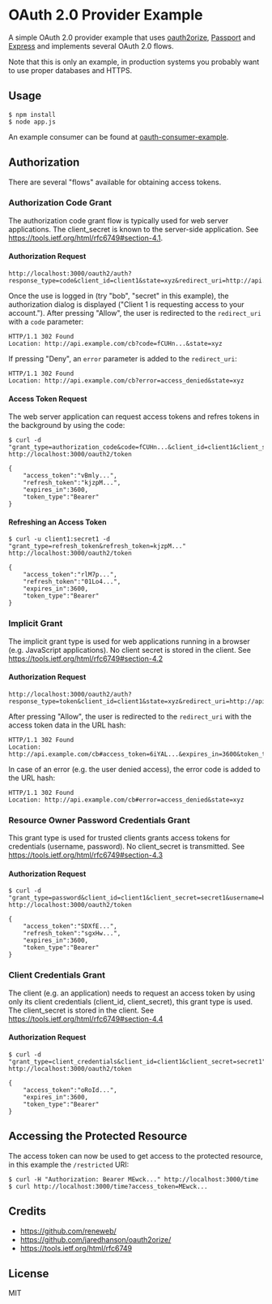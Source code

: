 OAuth 2.0 Provider Example
==========================

A simple OAuth 2.0 provider example that uses [oauth2orize](https://github.com/jaredhanson/oauth2orize), [Passport](http://passportjs.org/) and [Express](http://expressjs.com/) and implements several OAuth 2.0 flows.

Note that this is only an example, in production systems you probably want to use proper databases and HTTPS.


Usage
-----

```
$ npm install
$ node app.js
```

An example consumer can be found at [oauth-consumer-example](https://github.com/nicokaiser/oauth-consumer-example).


Authorization
-------------

There are several "flows" available for obtaining access tokens.

### Authorization Code Grant

The authorization code grant flow is typically used for web server applications. The client_secret is known to the server-side application. See https://tools.ietf.org/html/rfc6749#section-4.1.


#### Authorization Request

```
http://localhost:3000/oauth2/auth?response_type=code&client_id=client1&state=xyz&redirect_uri=http://api.example.com/cb
```

Once the use is logged in (try "bob", "secret" in this example), the authorization dialog is displayed ("Client 1 is requesting access to your account."). After pressing "Allow", the user is redirected to the `redirect_uri` with a `code` parameter:

```
HTTP/1.1 302 Found
Location: http://api.example.com/cb?code=fCUHn...&state=xyz
```

If pressing "Deny", an `error` parameter is added to the `redirect_uri`:

```
HTTP/1.1 302 Found
Location: http://api.example.com/cb?error=access_denied&state=xyz
```

#### Access Token Request

The web server application can request access tokens and refres tokens in the background by using the code:

```
$ curl -d "grant_type=authorization_code&code=fCUHn...&client_id=client1&client_secret=secret1&redirect_uri=http://api.example.com/cb" http://localhost:3000/oauth2/token
```

```
{
    "access_token":"vBmly...",
    "refresh_token":"kjzpM...",
    "expires_in":3600,
    "token_type":"Bearer"
}
```

#### Refreshing an Access Token

```
$ curl -u client1:secret1 -d "grant_type=refresh_token&refresh_token=kjzpM..." http://localhost:3000/oauth2/token
```

```
{
    "access_token":"rlM7p...",
    "refresh_token":"01Lo4...",
    "expires_in":3600,
    "token_type":"Bearer"
}
```


### Implicit Grant

The implicit grant type is used for web applications running in a browser (e.g. JavaScript applications). No client secret is stored in the client. See https://tools.ietf.org/html/rfc6749#section-4.2


#### Authorization Request

```
http://localhost:3000/oauth2/auth?response_type=token&client_id=client1&state=xyz&redirect_uri=http://api.example.com/cb
```

After pressing "Allow", the user is redirected to the `redirect_uri` with the access token data in the URL hash:

```
HTTP/1.1 302 Found
Location: http://api.example.com/cb#access_token=6iYAL...&expires_in=3600&token_type=Bearer&state=xyz
```

In case of an error (e.g. the user denied access), the error code is added to the URL hash:

```
HTTP/1.1 302 Found
Location: http://api.example.com/cb#error=access_denied&state=xyz
```


### Resource Owner Password Credentials Grant

This grant type is used for trusted clients grants access tokens for credentials (username, password). No client_secret is transmitted. See https://tools.ietf.org/html/rfc6749#section-4.3


#### Authorization Request

```
$ curl -d "grant_type=password&client_id=client1&client_secret=secret1&username=bob&password=secret" http://localhost:3000/oauth2/token
```

```
{
    "access_token":"SDXfE...",
    "refresh_token":"sgxHw...",
    "expires_in":3600,
    "token_type":"Bearer"
}
```

### Client Credentials Grant

The client (e.g. an application) needs to request an access token by using only its client credentials (client_id, client_secret), this grant type is used. The client_secret is stored in the client. See https://tools.ietf.org/html/rfc6749#section-4.4


#### Authorization Request

```
$ curl -d "grant_type=client_credentials&client_id=client1&client_secret=secret1" http://localhost:3000/oauth2/token
```

```
{
    "access_token":"oRoId...",
    "expires_in":3600,
    "token_type":"Bearer"
}
```


Accessing the Protected Resource
--------------------------------

The access token can now be used to get access to the protected resource, in this example the `/restricted` URI:

```
$ curl -H "Authorization: Bearer MEwck..." http://localhost:3000/time
$ curl http://localhost:3000/time?access_token=MEwck...
```


Credits
-------

- https://github.com/reneweb/
- https://github.com/jaredhanson/oauth2orize/
- https://tools.ietf.org/html/rfc6749


License
-------

MIT
